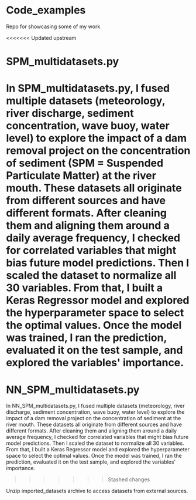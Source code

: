 # Code_examples
Repo for showcasing some of my work

<<<<<<< Updated upstream
# SPM_multidatasets.py
In SPM_multidatasets.py, I fused multiple datasets (meteorology, river discharge, sediment concentration, wave buoy, water level) to explore the impact of a dam removal project on the concentration of sediment (SPM = Suspended Particulate Matter) at the river mouth. These datasets all originate from different sources and have different formats. After cleaning them and aligning them around a daily average frequency, I checked for correlated variables that might bias future model predictions. Then I scaled the dataset to normalize all 30 variables. From that, I built a Keras Regressor model and explored the hyperparameter space to select the optimal values. Once the model was trained, I ran the prediction, evaluated it on the test sample, and explored the variables' importance.
=======
# NN_SPM_multidatasets.py
In NN_SPM_multidatasets.py, I fused multiple datasets (meteorology, river discharge, sediment concentration, wave buoy, water level) to explore the impact of a dam removal project on the concentration of sediment at the river mouth. These datasets all originate from different sources and have different formats. After cleaning them and aligning them around a daily average frequency, I checked for correlated variables that might bias future model predictions. Then I scaled the dataset to normalize all 30 variables. From that, I built a Keras Regressor model and explored the hyperparameter space to select the optimal values. Once the model was trained, I ran the prediction, evaluated it on the test sample, and explored the variables' importance.
>>>>>>> Stashed changes

Unzip imported_datasets archive to access datasets from external sources.
